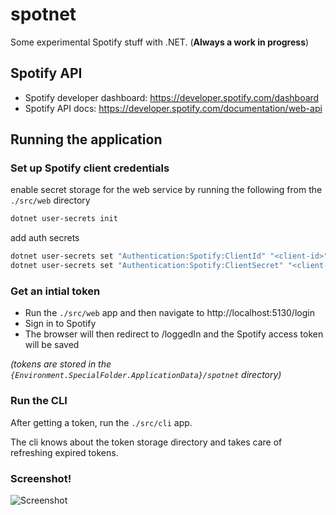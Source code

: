 # spotnet

Some experimental Spotify stuff with .NET. (**Always a work in progress**)

## Spotify API

* Spotify developer dashboard: https://developer.spotify.com/dashboard
* Spotify API docs: https://developer.spotify.com/documentation/web-api

## Running the application

### Set up Spotify client credentials

enable secret storage for the web service by running the following from the `./src/web` directory

```bash
dotnet user-secrets init
```

add auth secrets

```bash
dotnet user-secrets set "Authentication:Spotify:ClientId" "<client-id>"
dotnet user-secrets set "Authentication:Spotify:ClientSecret" "<client-secret>"
```

### Get an intial token

* Run the ``./src/web`` app and then navigate to http://localhost:5130/login
* Sign in to Spotify
* The browser will then redirect to /loggedIn and the Spotify access token will be saved

*(tokens are stored in the `{Environment.SpecialFolder.ApplicationData}/spotnet` directory)*

### Run the CLI

After getting a token, run the `./src/cli` app. 

The cli knows about the token storage directory and takes care of refreshing expired tokens.

### Screenshot!

![Screenshot](sample_data/image.png)